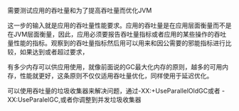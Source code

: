 需要测试应用的吞吐量和为了提高吞吐量而优化JVM

这一步的输入就是应用的吞吐量性能要求。应用的吞吐量是在应用层面衡量而不是在JVM层面衡量，因此，应用必须要报告吞吐量指标或者应用的某些操作的吞吐量性能的指标。观察到的吞吐量指标然后用可以用来和因公需要的邪能指标进行比较，如果达到或者超过要求，

有多少内存可以供应用使用，就像前面说的GC最大化内存的原则，越多的可用内存，性能就更好，这条原则不仅仅适用吞吐量优化，同样使用于延迟优化。

可以使用吞吐量的垃圾收集器来解决问题，通过-XX:+UseParallelOldGC或者 -XX:UseParalelGC,或者你调整到并发垃圾收集器